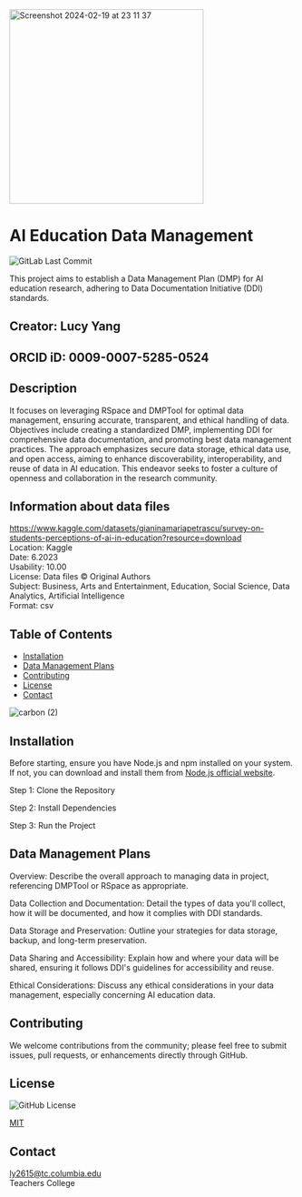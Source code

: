 <img width="342" alt="Screenshot 2024-02-19 at 23 11 37" src="https://github.com/lucyy88/Data-Management-Software/assets/160563186/635aae09-2264-4b0f-949f-6e96bfed549d">

#  AI Education Data Management
![GitLab Last Commit](https://img.shields.io/gitlab/last-commit/gitlab-org%2Fgitlab)

This project aims to establish a Data Management Plan (DMP) for AI education research, adhering to Data Documentation Initiative (DDI) standards. 

## Creator: Lucy Yang 
## ORCID iD: 0009-0007-5285-0524

## Description
It focuses on leveraging RSpace and DMPTool for optimal data management, ensuring accurate, transparent, and ethical handling of data. Objectives include creating a standardized DMP, implementing DDI for comprehensive data documentation, and promoting best data management practices. The approach emphasizes secure data storage, ethical data use, and open access, aiming to enhance discoverability, interoperability, and reuse of data in AI education. This endeavor seeks to foster a culture of openness and collaboration in the research community.

## Information about data files
https://www.kaggle.com/datasets/gianinamariapetrascu/survey-on-students-perceptions-of-ai-in-education?resource=download  
Location: Kaggle  
Date: 6.2023  
Usability: 10.00  
License: Data files © Original Authors  
Subject: Business, Arts and Entertainment, Education, Social Science, Data Analytics, Artificial Intelligence  
Format: csv

## Table of Contents

- [Installation](#installation)
- [Data Management Plans](#data-management-plans)
- [Contributing](#contributing)
- [License](#license)
- [Contact](#contact)


![carbon (2)](https://github.com/lucyy88/Data-Management-Software/assets/160563186/c8fb04a1-8452-48bc-91d5-37daa8145437)

## Installation

Before starting, ensure you have Node.js and npm installed on your system. If not, you can download and install them from [Node.js official website](https://nodejs.org/).

Step 1: Clone the Repository  

Step 2: Install Dependencies  

Step 3: Run the Project  

## Data Management Plans
Overview: Describe the overall approach to managing data in project, referencing DMPTool or RSpace as appropriate.  

Data Collection and Documentation: Detail the types of data you'll collect, how it will be documented, and how it complies with DDI standards.  

Data Storage and Preservation: Outline your strategies for data storage, backup, and long-term preservation.  

Data Sharing and Accessibility: Explain how and where your data will be shared, ensuring it follows DDI's guidelines for accessibility and reuse.  

Ethical Considerations: Discuss any ethical considerations in your data management, especially concerning AI education data.

## Contributing
We welcome contributions from the community; please feel free to submit issues, pull requests, or enhancements directly through GitHub.

## License
![GitHub License](https://img.shields.io/github/license/mashape/apistatus)  

[MIT](https://choosealicense.com/licenses/mit/)

## Contact 
ly2615@tc.columbia.edu  
Teachers College



